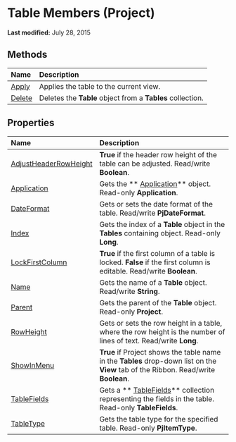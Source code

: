 
# Table Members (Project)


 **Last modified:** July 28, 2015


## Methods



|**Name**|**Description**|
|:-----|:-----|
| [Apply](05452633-fb60-b8c1-ac75-83351682df99.md)|Applies the table to the current view.|
| [Delete](9a85b66b-5124-529c-84b6-306789cb6986.md)|Deletes the  **Table** object from a **Tables** collection.|

## Properties



|**Name**|**Description**|
|:-----|:-----|
| [AdjustHeaderRowHeight](b6acb45c-14c2-8075-7b56-4eacf7c5fdd5.md)| **True** if the header row height of the table can be adjusted. Read/write **Boolean**.|
| [Application](9d052227-2cab-98e2-6680-adaecab7a4bc.md)|Gets the  ** [Application](8eb91712-7784-a102-38c0-19bb056c27e9.md)** object. Read-only **Application**.|
| [DateFormat](69e0d08b-698e-8354-a583-b08122762f3f.md)|Gets or sets the date format of the table. Read/write  **PjDateFormat**.|
| [Index](f216af60-856b-883d-f91f-43f52a3808bf.md)|Gets the index of a  **Table** object in the **Tables** containing object. Read-only **Long**.|
| [LockFirstColumn](636e6683-39be-84ea-f40f-23adc5a85693.md)| **True** if the first column of a table is locked. **False** if the first column is editable. Read/write **Boolean**.|
| [Name](d4b65bdb-9129-1025-f89b-370a68b166eb.md)|Gets the name of a  **Table** object. Read/write **String**.|
| [Parent](ba398f84-4602-e650-19e7-f00b6046a249.md)|Gets the parent of the  **Table** object. Read-only **Project**.|
| [RowHeight](923379b4-5c36-cd84-43a0-48f334758855.md)|Gets or sets the row height in a table, where the row height is the number of lines of text. Read/write  **Long**.|
| [ShowInMenu](3f2be58d-4549-ac6e-e74c-40cf81e56db6.md)| **True** if Project shows the table name in the **Tables** drop-down list on the **View** tab of the Ribbon. Read/write **Boolean**.|
| [TableFields](2db4b5fd-6238-b4ab-dc9f-5de991eaad8e.md)|Gets a  ** [TableFields](7f749404-0723-7a17-b83f-f43725c45fc5.md)** collection representing the fields in the table. Read-only **TableFields**.|
| [TableType](941b0bc0-e4f3-3eee-d54f-183cfbcdd7d9.md)|Gets the table type for the specified table. Read-only  **PjItemType**.|
